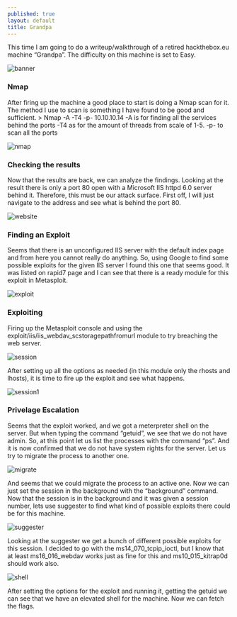 ```yaml
---
published: true
layout: default
title: Grandpa
---
```




This time I am going to do a writeup/walkthrough of a retired hackthebox.eu machine “Grandpa”. The difficulty on this machine is set to Easy.

![banner](../images/Grandpa/grandpa.png)

### Nmap
After firing up the machine a good place to start is doing a Nmap scan for it. The method I use to scan is something I have found to be good and sufficient. 
	> Nmap -A -T4 -p- 10.10.10.14
	-A is for finding all the services behind the ports
	-T4 as for the amount of threads from scale of 1-5. 
	-p- to scan all the ports
	
![nmap](../images/Grandpa/nmap_grandpa.png)

### Checking the results
Now that the results are back, we can analyze the findings. Looking at the result there is only a port 80 open with a Microsoft IIS httpd 6.0 server behind it. Therefore, this must be our attack surface. First off, I will just navigate to the address and see what is behind the port 80.

![website](../images/Grandpa/website_grandpa.png)

### Finding an Exploit
Seems that there is an unconfigured IIS server with the default index page and from here you cannot really do anything. So, using Google to find some possible exploits for the given IIS server I found this one that seems good. It was listed on rapid7 page and I can see that there is a ready module for this exploit in Metasploit.

![exploit](../images/Grandpa/Exploit_grandpa.png)

### Exploiting
Firing up the Metasploit console and using the exploit/iis/iis_webdav_scstoragepathfromurl module to try breaching the web server.

![session](../images/Grandpa/metasploit_session_grandpa.png)

After setting up all the options as needed (in this module only the rhosts and lhosts), it is time to fire up the exploit and see what happens.

![session1](../images/Grandpa/metasploit_session_1_grandpa.png)

### Privelage Escalation
Seems that the exploit worked, and we got a meterpreter shell on the server. But when typing the command “getuid”, we see that we do not have admin. So, at this point let us list the processes with the command “ps”. And it is now confirmed that we do not have system rights for the server. Let us try to migrate the process to another one.

![migrate](../images/Grandpa/migrate_grandpa.png)

And seems that we could migrate the process to an active one. Now we can just set the session in the background with the “background” command.
Now that the session is in the background and it was given a session number, lets use suggester to find what kind of possible exploits there could be for this machine.

![suggester](../images/Grandpa/msf_suggester_grandpa.png)

Looking at the suggester we get a bunch of different possible exploits for this session. I decided to go with the ms14_070_tcpip_ioctl, but I know that at least ms16_016_webdav works just as fine for this and ms10_015_kitrap0d should work also. 

![shell](../images/Grandpa/system_shell_grandpa.png)

After setting the options for the exploit and running it, getting the getuid we can see that we have an elevated shell for the machine. Now we can fetch the flags.
